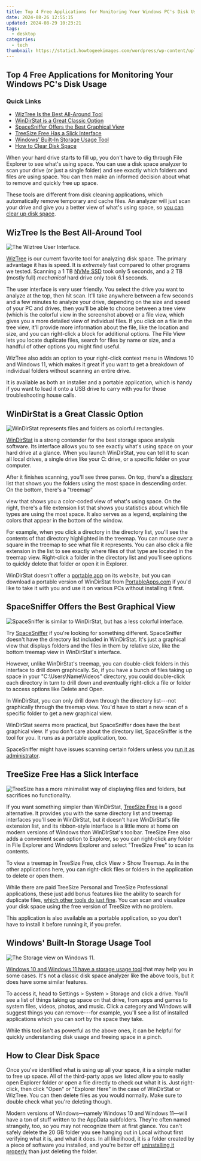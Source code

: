 ```yaml
---
title: Top 4 Free Applications for Monitoring Your Windows PC's Disk Usage
date: 2024-08-26 12:55:15
updated: 2024-08-29 10:23:21
tags:
  - desktop
categories:
  - tech
thumbnail: https://static1.howtogeekimages.com/wordpress/wp-content/uploads/2024/07/windows-file-explorer-showing-some-storage-devices-and-icons-of-some-apps-for-hard-drive-space-management.jpg
---
```


## Top 4 Free Applications for Monitoring Your Windows PC's Disk Usage

### Quick Links

* [WizTree Is the Best All-Around Tool](https://visual-screen-recording.techidaily.com/updated-2024-approved-turbocharged-triumphs-unveiling-five-pinnacle-racer-simulators/)
* [WinDirStat is a Great Classic Option](https://youtube-lab.techidaily.com/ed-in-2024-from-raw-footage-to-engaging-content-streamlining-video-edits-on-windows/)
* [SpaceSniffer Offers the Best Graphical View](https://android-transfer.techidaily.com/in-2024-5-easy-ways-to-copy-contacts-from-vivo-s17-pro-to-iphone-14-and-15-drfone-by-drfone-transfer-from-android-transfer-from-android/)
* [TreeSize Free Has a Slick Interface](https://hardware-updates.techidaily.com/how-to-easily-upgrade-your-nvidia-quadro-rtx-4000-drivers-secure-and-fast-downloads-available-now/)
* [Windows' Built-In Storage Usage Tool](https://fake-location.techidaily.com/how-to-fake-gps-on-samsung-galaxy-m14-4g-for-mobile-legends-drfone-by-drfone-virtual-android/)
* [How to Clear Disk Space](https://screen-video-capture.techidaily.com/innovative-strategies-for-combining-obs-with-zoom-platform/)

 When your hard drive starts to fill up, you don't have to dig through File Explorer to see what's using space. You can use a disk space analyzer to scan your drive (or just a single folder) and see exactly which folders and files are using space. You can then make an informed decision about what to remove and quickly free up space.

 These tools are different from disk cleaning applications, which automatically remove temporary and cache files. An analyzer will just scan your drive and give you a better view of what's using space, so [you can clear up disk space](https://os-tips.techidaily.com/resolving-safari-problems-on-mac-for-enhanced-browsing/).

##  WizTree Is the Best All-Around Tool

![The Wiztree User Interface.](https://static1.howtogeekimages.com/wordpress/wp-content/uploads/2024/07/wiztree.png) 

[WizTree](https://diskanalyzer.com/download) is our current favorite tool for analyzing disk space. The primary advantage it has is speed. It is _extremely_ fast compared to other programs we tested. Scanning a 1 TB [NVMe SSD](https://digital-screen-recording.techidaily.com/new-2024-approved-audio-capture-for-post-review/) took only 5 seconds, and a 2 TB (mostly full) _mechanical_ hard drive only took 6.1 seconds.

 The user interface is very user friendly. You select the drive you want to analyze at the top, then hit scan. It'll take anywhere between a few seconds and a few minutes to analyze your drive, depending on the size and speed of your PC and drives, then you'll be able to choose between a tree view (which is the colorful view in the screenshot above) or a file view, which gives you a more detailed view of individual files. If you click on a file in the tree view, it'll provide more information about the file, like the location and size, and you can right-click a block for additional options. The File View lets you locate duplicate files, search for files by name or size, and a handful of other options you might find useful.

 WizTree also adds an option to your right-click context menu in Windows 10 and Windows 11, which makes it great if you want to get a breakdown of individual folders without scanning an entire drive.

 It is available as both an installer and a portable application, which is handy if you want to load it onto a USB drive to carry with you for those troubleshooting house calls.

##  WinDirStat is a Great Classic Option

![WinDirStat represents files and folders as colorful rectangles.](https://static1.howtogeekimages.com/wordpress/wp-content/uploads/2017/06/img_593eec9ed2237.jpg) 

[WinDirStat](https://windirstat.net/) is a strong contender for the best storage space analysis software. Its interface allows you to see exactly what's using space on your hard drive at a glance. When you launch WinDirStat, you can tell it to scan all local drives, a single drive like your C: drive, or a specific folder on your computer.

 After it finishes scanning, you'll see three panes. On top, there's a [directory](https://extra-information.techidaily.com/quick-and-easy-iphone-burst-techniques/) list that shows you the folders using the most space in descending order. On the bottom, there's a "treemap"

 view that shows you a color-coded view of what's using space. On the right, there's a file extension list that shows you statistics about which file types are using the most space. It also serves as a legend, explaining the colors that appear in the bottom of the window.

 For example, when you click a directory in the directory list, you'll see the contents of that directory highlighted in the treemap. You can mouse over a square in the treemap to see what file it represents. You can also click a file extension in the list to see exactly where files of that type are located in the treemap view. Right-click a folder in the directory list and you'll see options to quickly delete that folder or open it in Explorer.

 WinDirStat doesn't offer a [portable app](https://extra-lessons.techidaily.com/top-strategies-to-shoot-a-flawless-green-screen-scene/) on its website, but you can download a portable version of WinDirStat from [PortableApps.com](https://portableapps.com/apps/utilities/windirstat%5Fportable) if you'd like to take it with you and use it on various PCs without installing it first.

##  SpaceSniffer Offers the Best Graphical View

![SpaceSniffer is similar to WinDirStat, but has a less colorful interface.](https://static1.howtogeekimages.com/wordpress/wp-content/uploads/2017/06/img_593eef597d3a6.png) 

 Try [SpaceSniffer](https://www.fosshub.com/SpaceSniffer.html) if you're looking for something different. SpaceSniffer doesn't have the directory list included in WinDirStat. It's just a graphical view that displays folders and the files in them by relative size, like the bottom treemap view in WinDirStat's interface.

 However, unlike WinDirStat's treemap, you can double-click folders in this interface to drill down graphically. So, if you have a bunch of files taking up space in your "C:\\Users\\Name\\Videos" directory, you could double-click each directory in turn to drill down and eventually right-click a file or folder to access options like Delete and Open.

 In WinDirStat, you can only drill down through the directory list---not graphically through the treemap view. You'd have to start a new scan of a specific folder to get a new graphical view.

 WinDirStat seems more practical, but SpaceSniffer does have the best graphical view. If you don't care about the directory list, SpaceSniffer is the tool for you. It runs as a portable application, too.

 SpaceSniffer might have issues scanning certain folders unless you [run it as administrator](https://android-location.techidaily.com/in-2024-10-fake-gps-location-apps-on-android-of-your-samsung-galaxy-xcover-6-pro-tactical-edition-drfone-by-drfone-virtual/).

##  TreeSize Free Has a Slick Interface

![TreeSize has a more minimalist way of displaying files and folders, but sacrifices no functionality.](https://static1.howtogeekimages.com/wordpress/wp-content/uploads/2017/06/img_593ef108d6c45.png) 

 If you want something simpler than WinDirStat, [TreeSize Free](http://www.jam-software.de/treesize%5Ffree/) is a good alternative. It provides you with the same directory list and treemap interfaces you'll see in WinDirStat, but it doesn't have WinDirStat's file extension list, and its ribbon-style interface is a little more at home on modern versions of Windows than WinDIrStat's toolbar. TreeSize Free also adds a convenient scan option to Explorer, so you can right-click any folder in File Explorer and Windows Explorer and select "TreeSize Free" to scan its contents.

 To view a treemap in TreeSize Free, click View > Show Treemap. As in the other applications here, you can right-click files or folders in the application to delete or open them.

 While there are paid TreeSize Personal and TreeSize Professional applications, these just add bonus features like the ability to search for duplicate files, [which other tools do just fine](https://tech-revival.techidaily.com/mastering-chatgpt-integration-seamless-functionality-with-google-sheets-docs-and-more/). You can scan and visualize your disk space using the free version of TreeSize with no problem.

 This application is also available as a portable application, so you don't have to install it before running it, if you prefer.

##  Windows' Built-In Storage Usage Tool

![The Storage view on Windows 11.](https://static1.howtogeekimages.com/wordpress/wp-content/uploads/2024/07/storage-stuff-on-windows-11.png) 

[Windows 10 and Windows 11 have a storage usage tool](https://screen-recording.techidaily.com/new-2024-approved-the-way-of-the-warrior-game-lineup-mirroring-ghost-of-tsushima/) that may help you in some cases. It's not a classic disk space analyzer like the above tools, but it does have some similar features.

 To access it, head to Settings > System > Storage and click a drive. You'll see a list of things taking up space on that drive, from apps and games to system files, videos, photos, and music. Click a category and Windows will suggest things you can remove---for example, you'll see a list of installed applications which you can sort by the space they take.

 While this tool isn't as powerful as the above ones, it can be helpful for quickly understanding disk usage and freeing space in a pinch.

##  How to Clear Disk Space

 Once you've identified what is using up all your space, it is a simple matter to free up space. All of the third-party apps we listed allow you to easily open Explorer folder or open a file directly to check out what it is. Just right-click, then click "Open" or "Explorer Here" in the case of WinDirStat or WizTree. You can then delete files as you would normally. Make sure to double check what you're deleting though.

 Modern versions of Windows—namely Windows 10 and Windows 11—will have a ton of stuff written to the AppData subfolders. They're often named strangely, too, so you may not recognize them at first glance. You can't safely delete the 20 GB folder you see hanging out in Local without first verifying what it is, and what it does. In all likelihood, it is a folder created by a piece of software you installed, and you're better off [uninstalling it properly](https://video-screen-grab.techidaily.com/updated-mastering-video-best-practices-in-game-recording-and-streaming-for-2024/) than just deleting the folder.

<ins class="adsbygoogle"
     style="display:block"
     data-ad-format="autorelaxed"
     data-ad-client="ca-pub-7571918770474297"
     data-ad-slot="1223367746"></ins>



<ins class="adsbygoogle"
     style="display:block"
     data-ad-client="ca-pub-7571918770474297"
     data-ad-slot="8358498916"
     data-ad-format="auto"
     data-full-width-responsive="true"></ins>
